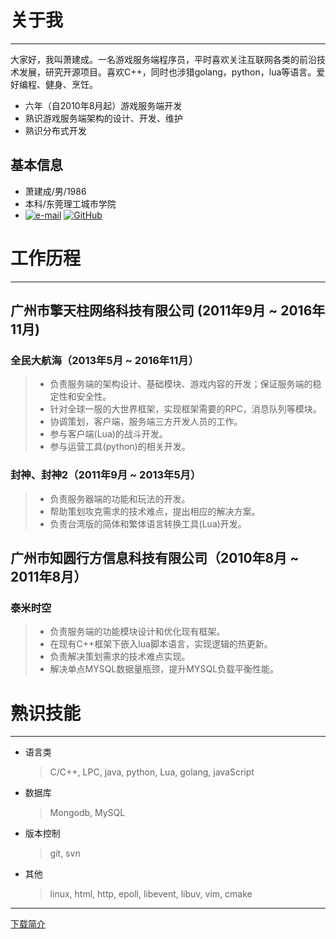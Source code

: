 # 关于我
---
大家好，我叫萧建成。一名游戏服务端程序员，平时喜欢关注互联网各类的前沿技术发展，研究开源项目。喜欢C++，同时也涉猎golang，python，lua等语言。爱好编程、健身、烹饪。

* 六年（自2010年8月起）游戏服务端开发
* 熟识游戏服务端架构的设计、开发、维护
* 熟识分布式开发

## 基本信息
* 萧建成/男/1986
* 本科/东莞理工城市学院
* [![e-mail](http://about.xjc.me/icons/e-mail.png)](mailto:job@xjc.me)
[![GitHub](http://about.xjc.me/icons/GitHub.png)](https://github.com/as-xjc)

# 工作历程
---
## 广州市擎天柱网络科技有限公司 (2011年9月 ~ 2016年11月)
### 全民大航海（2013年5月 ~ 2016年11月）
> * 负责服务端的架构设计、基础模块、游戏内容的开发；保证服务端的稳定性和安全性。
> * 针对全球一服的大世界框架，实现框架需要的RPC，消息队列等模块。
> * 协调策划，客户端，服务端三方开发人员的工作。
> * 参与客户端(Lua)的战斗开发。
> * 参与运营工具(python)的相关开发。

### 封神、封神2（2011年9月 ~ 2013年5月）
> * 负责服务器端的功能和玩法的开发。
> * 帮助策划攻克需求的技术难点，提出相应的解决方案。
> * 负责台湾版的简体和繁体语言转换工具(Lua)开发。

## 广州市知圆行方信息科技有限公司（2010年8月 ~ 2011年8月）
### 泰米时空
> * 负责服务端的功能模块设计和优化现有框架。
> * 在现有C++框架下嵌入lua脚本语言，实现逻辑的热更新。
> * 负责解决策划需求的技术难点实现。
> * 解决单点MYSQL数据量瓶颈，提升MYSQL负载平衡性能。

# 熟识技能
---
* 语言类
  > C/C++, LPC, java, python, Lua, golang, javaScript

* 数据库
  > Mongodb, MySQL

* 版本控制
  > git, svn

* 其他
  > linux, html, http, epoll, libevent, libuv, vim, cmake

---
[下载简介](http://about.xjc.me/index.md)
